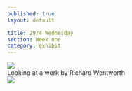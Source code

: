 ```yaml
---
published: true
layout: default

title: 29/4 Wednesday
section: Week one
category: exhibit
---
```


<img src="https://i.imgur.com/WGhwjb5l.jpg">
<br>
Looking at a work by Richard Wentworth
<br>
<img src="https://i.imgur.com/bTRSQWll.jpg">
